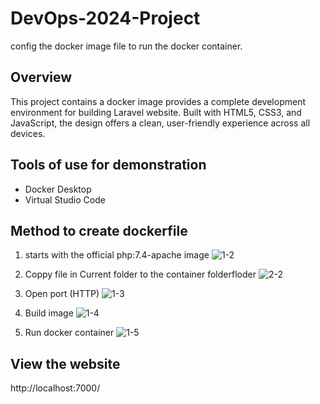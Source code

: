 # DevOps-2024-Project
config the docker image file to run the docker container.

## Overview
This project contains a docker image provides a complete development environment for building Laravel website. Built with HTML5, CSS3, and JavaScript, the design offers a clean, user-friendly experience across all devices.

## Tools of use for demonstration
- Docker Desktop
- Virtual Studio Code

## Method to create dockerfile
1. starts with the official php:7.4-apache image
   ![1-2](https://github.com/user-attachments/assets/8c0f2479-35fb-4fe2-986f-e81212844af2)

3. Coppy file in Current folder to the container folderfloder
   ![2-2](https://github.com/user-attachments/assets/41a42918-9acb-4906-979d-a3ac4d571abe)

5. Open port (HTTP)
   ![1-3](https://github.com/user-attachments/assets/f3e374cd-8d25-42d5-aa9b-b96dec70b1e8)

6. Build image
   ![1-4](https://github.com/user-attachments/assets/ce6bef22-fe1e-47a9-94f8-19d27ad8d3d3)

7. Run docker container
   ![1-5](https://github.com/user-attachments/assets/409a410f-6c66-403b-a52d-009e912c4319)

## View the website
http://localhost:7000/




